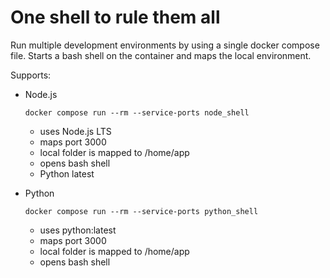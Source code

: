 # One shell to rule them all

Run multiple development environments by using a single docker compose file. Starts a bash shell on the container and maps the local environment.

Supports:
- Node.js
  ```
  docker compose run --rm --service-ports node_shell
  ```

  - uses Node.js LTS
  - maps port 3000
  - local folder is mapped to /home/app
  - opens bash shell
  - Python latest
- Python
  ```
  docker compose run --rm --service-ports python_shell
  ```

  - uses python:latest
  - maps port 3000
  - local folder is mapped to /home/app
  - opens bash shell
